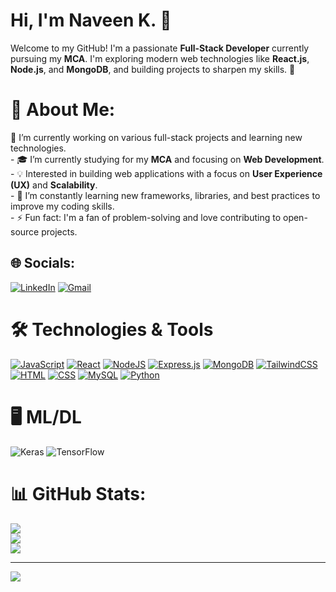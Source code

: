 # Hi, I'm Naveen K. 👋

Welcome to my GitHub! I'm a passionate **Full-Stack Developer** currently pursuing my **MCA**. I'm exploring modern web technologies like **React.js**, **Node.js**, and **MongoDB**, and building projects to sharpen my skills. 🚀

# 💫 About Me:
🔭 I’m currently working on various full-stack projects and learning new technologies.<br>- 🎓 I’m currently studying for my **MCA** and focusing on **Web Development**.<br>- 💡 Interested in building web applications with a focus on **User Experience (UX)** and **Scalability**.<br>- 🌱 I’m constantly learning new frameworks, libraries, and best practices to improve my coding skills.<br>- ⚡ Fun fact: I'm a fan of problem-solving and love contributing to open-source projects.


## 🌐 Socials:
[![LinkedIn](https://img.shields.io/badge/LinkedIn-%230077B5.svg?logo=linkedin&logoColor=white)](https://linkedin.com/in/NAVEEN.K)  [![Gmail](https://img.shields.io/badge/Gmail-D14836?logo=gmail&logoColor=white)](naveenk170502@gmail.com)

#  🛠️ Technologies & Tools
[![JavaScript](https://img.shields.io/badge/JavaScript-F7DF1E?logo=javascript&logoColor=000)](#) [![React](https://img.shields.io/badge/React-%2320232a.svg?logo=react&logoColor=%2361DAFB)](#)  [![NodeJS](https://img.shields.io/badge/Node.js-6DA55F?logo=node.js&logoColor=white)](#) [![Express.js](https://img.shields.io/badge/Express.js-%23404d59.svg?logo=express&logoColor=%2361DAFB)](#) [![MongoDB](https://img.shields.io/badge/MongoDB-%234ea94b.svg?logo=mongodb&logoColor=white)](#) [![TailwindCSS](https://img.shields.io/badge/Tailwind%20CSS-%2338B2AC.svg?logo=tailwind-css&logoColor=white)](#)
[![HTML](https://img.shields.io/badge/HTML-%23E34F26.svg?logo=html5&logoColor=white)](#) [![CSS](https://img.shields.io/badge/CSS-1572B6?logo=css3&logoColor=fff)](#) [![MySQL](https://img.shields.io/badge/MySQL-4479A1?logo=mysql&logoColor=fff)](#) [![Python](https://img.shields.io/badge/Python-3776AB?logo=python&logoColor=fff)](#)

# 🖥️ ML/DL
![Keras](https://img.shields.io/badge/Keras-%23D00000.svg?style=for-the-badge&logo=Keras&logoColor=white) ![TensorFlow](https://img.shields.io/badge/TensorFlow-%23FF6F00.svg?style=for-the-badge&logo=TensorFlow&logoColor=white)
# 📊 GitHub Stats:
![](https://github-readme-stats.vercel.app/api?username=KNAVEEN1705&theme=dark&hide_border=false&include_all_commits=false&count_private=false)<br/>
![](https://github-readme-streak-stats.herokuapp.com/?user=KNAVEEN1705&theme=dark&hide_border=false)<br/>
![](https://github-readme-stats.vercel.app/api/top-langs/?username=KNAVEEN1705&theme=dark&hide_border=false&include_all_commits=false&count_private=false&layout=compact)

---
[![](https://visitcount.itsvg.in/api?id=KNAVEEN1705&icon=0&color=0)](https://visitcount.itsvg.in)

<!-- Proudly created with GPRM ( https://gprm.itsvg.in ) -->
